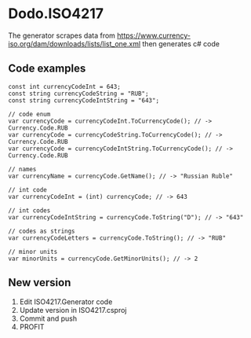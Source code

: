 # Dodo.ISO4217

The generator scrapes data from https://www.currency-iso.org/dam/downloads/lists/list_one.xml then generates c# code

## Code examples

```
const int currencyCodeInt = 643;
const string currencyCodeString = "RUB";
const string currencyCodeIntString = "643";

// code enum
var currencyCode = currencyCodeInt.ToCurrencyCode(); // -> Currency.Code.RUB
var currencyCode = currencyCodeString.ToCurrencyCode(); // -> Currency.Code.RUB
var currencyCode = currencyCodeIntString.ToCurrencyCode(); // -> Currency.Code.RUB

// names
var currencyName = currencyCode.GetName(); // -> "Russian Ruble"

// int code
var currencyCodeInt = (int) currencyCode; // -> 643

// int codes
var currencyCodeIntString = currencyCode.ToString("D"); // -> "643"

// codes as strings
var currencyCodeLetters = currencyCode.ToString(); // -> "RUB"

// minor units
var minorUnits = currencyCode.GetMinorUnits(); // -> 2
```

## New version

1. Edit ISO4217.Generator code
2. Update version in ISO4217.csproj
3. Commit and push
4. PROFIT
